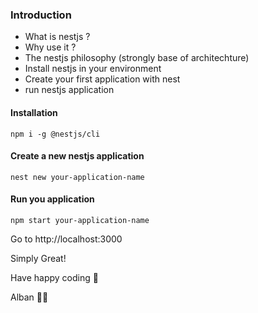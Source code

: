### Introduction
- What is nestjs ?
- Why use it ?
- The nestjs philosophy (strongly base of architechture)
- Install nestjs in your environment
- Create your first application with nest
- run nestjs application

#### Installation
```
npm i -g @nestjs/cli
```

#### Create a new nestjs application
```
nest new your-application-name
```

#### Run you application
```
npm start your-application-name
```

Go to http://localhost:3000

Simply Great! 

Have happy coding 🚀 <br>

Alban 🐱‍👤